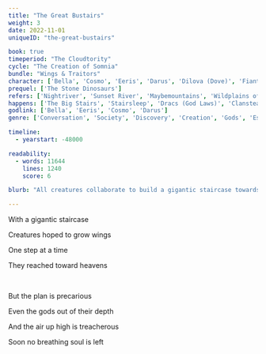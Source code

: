 ```yaml
---
title: "The Great Bustairs"
weight: 3
date: 2022-11-01
uniqueID: "the-great-bustairs"

book: true
timeperiod: "The Cloudtority"
cycle: "The Creation of Somnia"
bundle: "Wings & Traitors"
character: ['Bella', 'Cosmo', 'Eeris', 'Darus', 'Dilova (Dove)', 'Fiante (Protobird)', 'Abrahon (Proto-Turtle)'] # might name them Primbird and Primturtle, or Ancient Bird and Ancient Turtle
prequel: ['The Stone Dinosaurs']
refers: ['Nightriver', 'Sunset River', 'Maybemountains', 'Wildplains of Wit', 'The Ghostbird', 'The Midterra Sea', 'Atheeni']
happens: ['The Big Stairs', 'Stairsleep', 'Dracs (God Laws)', 'Clansteads']
godlink: ['Bella', 'Eeris', 'Cosmo', 'Darus']
genre: ['Conversation', 'Society', 'Discovery', 'Creation', 'Gods', 'Espionage', 'Crime', "Biology"]

timeline:
  - yearstart: -48000

readability:
  - words: 11644
    lines: 1240
    score: 6

blurb: "All creatures collaborate to build a gigantic staircase towards the heavens. The most impressive and tallest structure they ever made. The gods don't understand why, but they do know they aren't allowed to reach too high ... "

---
```


With a gigantic staircase

Creatures hoped to grow wings

One step at a time

They reached toward heavens

&nbsp;

But the plan is precarious

Even the gods out of their depth

And the air up high is treacherous

Soon no breathing soul is left